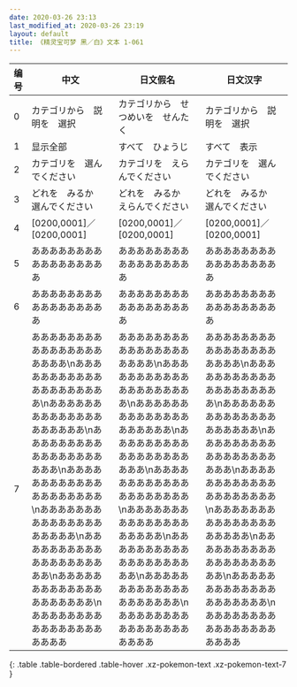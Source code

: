 ```yaml
---
date: 2020-03-26 23:13
last_modified_at: 2020-03-26 23:19
layout: default
title: 《精灵宝可梦 黑／白》文本 1-061
---
```

| 编号 | 中文 | 日文假名 | 日文汉字 |
| ---- | ---- | ---- | --- |
| 0 | カテゴリから　説明を　選択 | カテゴリから　せつめいを　せんたく | カテゴリから　説明を　選択 |
| 1 | 显示全部 | すべて　ひょうじ | すべて　表示 |
| 2 | カテゴリを　選んでください | カテゴリを　えらんでください | カテゴリを　選んでください |
| 3 | どれを　みるか　選んでください | どれを　みるか　えらんでください | どれを　みるか　選んでください |
| 4 | [0200,0001]／[0200,0001] | [0200,0001]／[0200,0001] | [0200,0001]／[0200,0001] |
| 5 | あああああああああああああああああ | あああああああああああああああああ | あああああああああああああああああ |
| 6 | あああああああああああああああああ | あああああああああああああああああ | あああああああああああああああああ |
| 7 | ああああああああああああああああああああ\nああああああああああああああああああああ\nああああああああああああああああああああ\nああああああああああああああああああああ\nああああああああああああああああああああ\nああああああああああああああああああああ\nああああああああああああああああああああ\nああああああああああああああああああああ\nああああああああああああああああああああ | ああああああああああああああああああああ\nああああああああああああああああああああ\nああああああああああああああああああああ\nああああああああああああああああああああ\nああああああああああああああああああああ\nああああああああああああああああああああ\nああああああああああああああああああああ\nああああああああああああああああああああ\nああああああああああああああああああああ | ああああああああああああああああああああ\nああああああああああああああああああああ\nああああああああああああああああああああ\nああああああああああああああああああああ\nああああああああああああああああああああ\nああああああああああああああああああああ\nああああああああああああああああああああ\nああああああああああああああああああああ\nああああああああああああああああああああ |
{: .table .table-bordered .table-hover .xz-pokemon-text .xz-pokemon-text-7 }